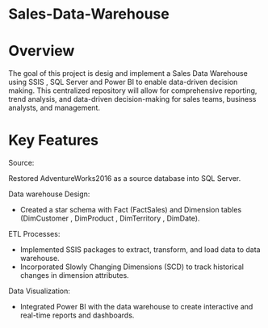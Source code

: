 # Sales-Data-Warehouse

# Overview
The goal of this project is desig and implement a Sales Data Warehouse using SSIS , SQL Server and Power BI to enable data-driven decision making.
This centralized repository will allow for comprehensive reporting, trend analysis, and data-driven decision-making for sales teams, business analysts, and management.

# Key Features

Source:

Restored AdventureWorks2016 as a source database into SQL Server. 

Data warehouse Design:

- Created a star schema with Fact (FactSales) and Dimension tables (DimCustomer , DimProduct , DimTerritory , DimDate).

ETL Processes: 

- Implemented SSIS packages to extract, transform, and load data to data warehouse.
- Incorporated Slowly Changing Dimensions (SCD) to track historical changes in dimension attributes.

Data Visualization:

- Integrated Power BI with the data warehouse to create interactive and real-time reports and dashboards.
